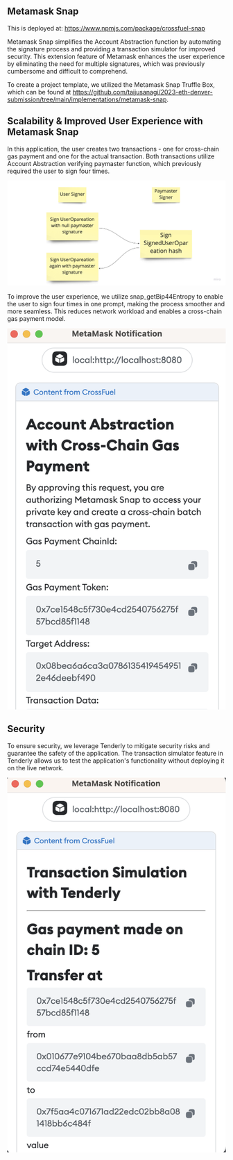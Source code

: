 ## Metamask Snap

This is deployed at: https://www.npmjs.com/package/crossfuel-snap

Metamask Snap simplifies the Account Abstraction function by automating the signature process and providing a transaction simulator for improved security. This extension feature of Metamask enhances the user experience by eliminating the need for multiple signatures, which was previously cumbersome and difficult to comprehend.

To create a project template, we utilized the Metamask Snap Truffle Box, which can be found at https://github.com/taijusanagi/2023-eth-denver-submission/tree/main/implementations/metamask-snap.

## Scalability & Improved User Experience with Metamask Snap

In this application, the user creates two transactions - one for cross-chain gas payment and one for the actual transaction. Both transactions utilize Account Abstraction verifying paymaster function, which previously required the user to sign four times.

![verifying-paymaster-logic-flow](./verifying-paymaster-logic-flow.jpg)

To improve the user experience, we utilize snap_getBip44Entropy to enable the user to sign four times in one prompt, making the process smoother and more seamless. This reduces network workload and enables a cross-chain gas payment model.

![metamask-dialog](./metamask-dialog.png)

## Security

To ensure security, we leverage Tenderly to mitigate security risks and guarantee the safety of the application. The transaction simulator feature in Tenderly allows us to test the application's functionality without deploying it on the live network.

![transaction-simulator](./transaction-simulator.png)
